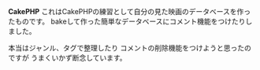 **CakePHP**
これはCakePHPの練習として自分の見た映画のデータベースを作ったものです。
bakeして作った簡単なデータベースにコメント機能をつけたりしました。

本当はジャンル、タグで整理したり
コメントの削除機能をつけようと思ったのですが
うまくいかず断念しています。 
